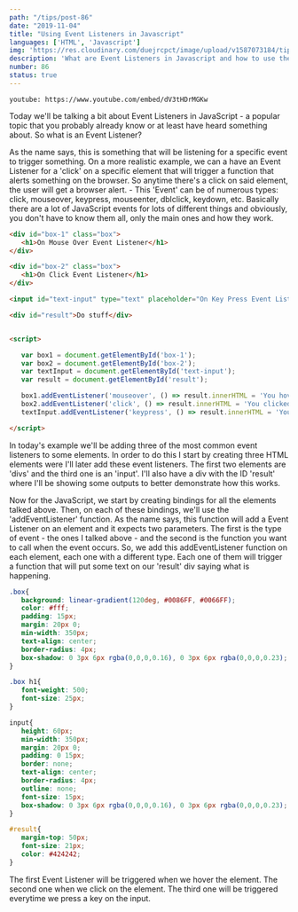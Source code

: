 ```yaml
---
path: "/tips/post-86"
date: "2019-11-04"
title: "Using Event Listeners in Javascript"
languages: ['HTML', 'Javascript']
img: 'https://res.cloudinary.com/duejrcpct/image/upload/v1587073184/tips/86-1_bu1iku.png'
description: 'What are Event Listeners in Javascript and how to use them'
number: 86
status: true
---
```


`youtube: https://www.youtube.com/embed/dV3tHDrMGKw`

Today we'll be talking a bit about Event Listeners in JavaScript - a popular topic that you probably already know or at least have heard something about. So what is an Event Listener?

As the name says, this is something that will be listening for a specific event to trigger something. On a more realistic example, we can a have an Event Listener for a 'click' on a specific element that will trigger a function that alerts something on the browser. So anytime there's a click on said element, the user will get a browser alert. -
This 'Event' can be of numerous types: click, mouseover, keypress, mouseenter, dblclick, keydown, etc. Basically there are a lot of JavaScript events for lots of different things and obviously, you don't have to know them all, only the main ones and how they work.

 ```html
<div id="box-1" class="box">
    <h1>On Mouse Over Event Listener</h1>
</div>

<div id="box-2" class="box">
    <h1>On Click Event Listener</h1>
</div> 

<input id="text-input" type="text" placeholder="On Key Press Event Listener" />

<div id="result">Do stuff</div>


<script>

    var box1 = document.getElementById('box-1');
    var box2 = document.getElementById('box-2');
    var textInput = document.getElementById('text-input');
    var result = document.getElementById('result');

    box1.addEventListener('mouseover', () => result.innerHTML = 'You hovered the first box')
    box2.addEventListener('click', () => result.innerHTML = 'You clicked the second box')
    textInput.addEventListener('keypress', () => result.innerHTML = 'You are typing something in the input')

</script>
 ```

In today's example we'll be adding three of the most common event listeners to some elements. In order to do this I start by creating three HTML elements were I'll later add these event listeners. The first two elements are 'divs' and the third one is an 'input'. I'll also have a div with the ID 'result' where I'll be showing some outputs to better demonstrate how this works.

Now for the JavaScript, we start by creating bindings for all the elements talked above. Then, on each of these bindings, we'll use the 'addEventListener' function. As the name says, this function will add a Event Listener on an element and it expects two parameters. The first is the type of event - the ones I talked above - and the second is the function you want to call when the event occurs. So, we add this addEventListener function on each element, each one with a different type. Each one of them will trigger a function that will put some text on our 'result' div saying what is happening.

 ```css
.box{
    background: linear-gradient(120deg, #0086FF, #0066FF);
    color: #fff;
    padding: 15px;
    margin: 20px 0;
    min-width: 350px;
    text-align: center;
    border-radius: 4px;
    box-shadow: 0 3px 6px rgba(0,0,0,0.16), 0 3px 6px rgba(0,0,0,0.23);
}

.box h1{
    font-weight: 500;
    font-size: 25px;
}

input{
    height: 60px;
    min-width: 350px;
    margin: 20px 0;
    padding: 0 15px;
    border: none;
    text-align: center;
    border-radius: 4px;
    outline: none;
    font-size: 15px;
    box-shadow: 0 3px 6px rgba(0,0,0,0.16), 0 3px 6px rgba(0,0,0,0.23);
}

#result{
    margin-top: 50px;
    font-size: 21px;
    color: #424242;
}
 ```

The first Event Listener will be triggered when we hover the element. The second one when we click on the element. The third one will be triggered everytime we press a key on the input.